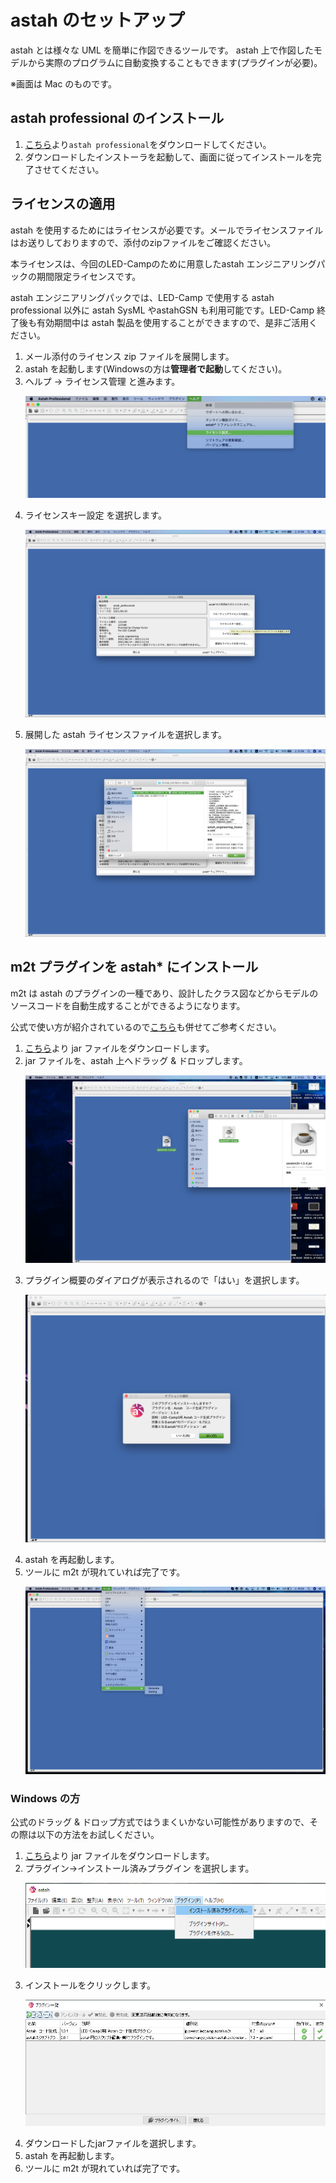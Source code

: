 # astah のセットアップ
astah とは様々な UML を簡単に作図できるツールです。
astah 上で作図したモデルから実際のプログラムに自動変換することもできます(プラグインが必要)。

※画面は Mac のものです。

## astah professional のインストール
1. [こちら](https://astah.change-vision.com/ja/download.html#professional)より`astah professional`をダウンロードしてください。
2. ダウンロードしたインストーラを起動して、画面に従ってインストールを完了させてください。

## ライセンスの適用
astah を使用するためにはライセンスが必要です。メールでライセンスファイルはお送りしておりますので、添付のzipファイルをご確認ください。

本ライセンスは、今回のLED-Campのために用意したastah エンジニアリングパックの期間限定ライセンスです。

astah エンジニアリングパックでは、LED-Camp で使用する astah professional 以外に astah SysML やastahGSN も利用可能です。LED-Camp 終了後も有効期間中は astah 製品を使用することができますので、是非ご活用ください。

1. メール添付のライセンス zip ファイルを展開します。
2. astah を起動します(Windowsの方は**管理者で起動**してください)。
3. ヘルプ -> ライセンス管理 と進みます。
    <p><img src="./imgs/config_license.png"/></p>
4. ライセンスキー設定 を選択します。
    <p><img src="./imgs/license_key.png"/></p>
5. 展開した astah ライセンスファイルを選択します。
    <p><img src="./imgs/choose_license.png"/></p>

## m2t プラグインを astah* にインストール
m2t は astah のプラグインの一種であり、設計したクラス図などからモデルのソースコードを自動生成することができるようになります。

公式で使い方が紹介されているので[こちら](https://astah.change-vision.com/ja/feature/astahm2t.md-plugin.html)も併せてご参考ください。

1. [こちら](https://astah.change-vision.com/plugins/astahm2t/1.3.4.html)より jar ファイルをダウンロードします。
2. jar ファイルを、astah 上へドラッグ & ドロップします。
    <p><img src="./imgs/drag_jar.png"/></p>
3. プラグイン概要のダイアログが表示されるので「はい」を選択します。
    <p><img src="./imgs/drop_jar.png"/></p>
4. astah を再起動します。
5. ツールに m2t が現れていれば完了です。
    <p><img src="./imgs/m2t_installed.png"/></p>

### Windows の方
公式のドラッグ & ドロップ方式ではうまくいかない可能性がありますので、その際は以下の方法をお試しください。

1. [こちら](https://astah.change-vision.com/plugins/astahm2t/1.3.4.html)より jar ファイルをダウンロードします。
2. プラグイン->インストール済みプラグイン を選択します。
    <p><img src="./imgs/plugin.png"/></p>
3. インストールをクリックします。
    <p><img src="./imgs/install_plugin.png"/></p>
4. ダウンロードしたjarファイルを選択します。
5. astah を再起動します。
6. ツールに m2t が現れていれば完了です。
